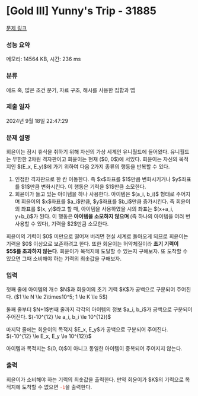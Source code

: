 # [Gold III] Yunny's Trip - 31885 

[문제 링크](https://www.acmicpc.net/problem/31885) 

### 성능 요약

메모리: 14564 KB, 시간: 236 ms

### 분류

애드 혹, 많은 조건 분기, 자료 구조, 해시를 사용한 집합과 맵

### 제출 일자

2024년 9월 18일 22:47:29

### 문제 설명

<p>회윤이는 잠시 휴식을 취하기 위해 자신의 가상 세계인 유니월드에 들어왔다. 유니월드는 무한한 2차원 격자판이고 회윤이는 현재 ($0, 0$)에 서있다. 회윤이는 자신의 목적지인 $(E_x, E_y)$에 가기 위하여 다음 2가지 종류의 행동을 반복할 수 있다.</p>

<ol>
	<li>인접한 격자판으로 한 칸 이동한다. 즉 $x$좌표를 $1$만큼 변화시키거나 $y$좌표를 $1$만큼 변화시킨다. 이 행동은 기력을 $1$만큼 소모한다.</li>
	<li>회윤이가 들고 있는 아이템을 하나 사용한다. 아이템은 $(a_i, b_i)$ 형태로 주어지며 회윤이의 $x$좌표를 $a_i$만큼, $y$좌표를 $b_i$만큼 증가시킨다. 즉 회윤이의 좌표를 $(x, y)$라고 할 때, 아이템을 사용하였을 시의 좌표는 $(x+a_i, y+b_i)$가 된다. 이 행동은<strong> 아이템을 소모하지 않으며 </strong>(즉 하나의 아이템을 여러 번 사용할 수 있다), 기력을 $2$만큼 소모한다.</li>
</ol>

<p>회윤이의 기력이 $0$ 미만으로 떨어져 버리면 현실 세계로 돌아오게 되므로 회윤이는 기력을 $0$ 이상으로 보존하려고 한다. 또한 회윤이는 허약체질이라 <strong>초기 기력이 $5$를 초과하지 않는다</strong>. 회윤이가 목적지에 도달할 수 있는지 구해보자. 또 도착할 수 있으면 그때 소비해야 하는 기력의 최솟값을 구해보자.</p>

### 입력 

 <p>첫째 줄에 아이템의 개수 $N$과 회윤이의 초기 기력 $K$가 공백으로 구분되어 주어진다. ($1 \le N \le 2\times10^5; 1 \le K \le 5$)</p>

<p>둘째 줄부터 $N+1$번째 줄까지 각각의 아이템의 정보 $a_i, b_i$가 공백으로 구분되어 주어진다. $(-10^{12} \le a_i, b_i \le 10^{12})$</p>

<p>마지막 줄에는 회윤이의 목적지 $E_x, E_y$가 공백으로 구분되어 주어진다. $(-10^{12} \le E_x, E_y \le 10^{12})$</p>

<p>아이템과 목적지는 $(0, 0)$이 아니고 동일한 아이템이 중복되어 주어지지 않는다.</p>

### 출력 

 <p>회윤이가 소비해야 하는 기력의 최솟값을 출력한다. 만약 회윤이가 $K$의 기력으로 목적지에 도착할 수 없으면 <span style="color:#e74c3c;"><code>-1</code></span>을 출력한다.</p>

